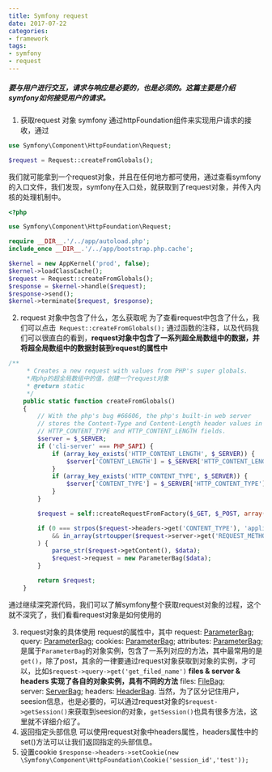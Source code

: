 ```yaml
---
title: Symfony request
date: 2017-07-22
categories:
- framework
tags:
- symfony
- request
---
```


##### 要与用户进行交互，请求与响应是必要的，也是必须的。这篇主要是介绍symfony如何接受用户的请求。

1. 获取request 对象
  symfony 通过httpFoundation组件来实现用户请求的接收，通过
```php
use Symfony\Component\HttpFoundation\Request;

$request = Request::createFromGlobals();
```
我们就可能拿到一个request对象，并且在任何地方都可使用，通过查看symfony的入口文件，我们发现，symfony在入口处，就获取到了request对象，并传入内核的处理机制中。
```php
<?php

use Symfony\Component\HttpFoundation\Request;

require __DIR__.'/../app/autoload.php';
include_once __DIR__.'/../app/bootstrap.php.cache';

$kernel = new AppKernel('prod', false);
$kernel->loadClassCache();
$request = Request::createFromGlobals();
$response = $kernel->handle($request);
$response->send();
$kernel->terminate($request, $response);
```
2. request 对象中包含了什么，怎么获取呢
  为了查看request中包含了什么，我们可以点击` Request::createFromGlobals();`
  通过函数的注释，以及代码我们可以很直白的看到，**request对象中包含了一系列超全局数组中的数据，并将超全局数组中的数据封装到request的属性中**
```php
/**
     * Creates a new request with values from PHP's super globals.
     *用php的超全局数组中的值，创建一个request对象
     * @return static
     */
    public static function createFromGlobals()
    {
        // With the php's bug #66606, the php's built-in web server
        // stores the Content-Type and Content-Length header values in
        // HTTP_CONTENT_TYPE and HTTP_CONTENT_LENGTH fields.
        $server = $_SERVER;
        if ('cli-server' === PHP_SAPI) {
            if (array_key_exists('HTTP_CONTENT_LENGTH', $_SERVER)) {
                $server['CONTENT_LENGTH'] = $_SERVER['HTTP_CONTENT_LENGTH'];
            }
            if (array_key_exists('HTTP_CONTENT_TYPE', $_SERVER)) {
                $server['CONTENT_TYPE'] = $_SERVER['HTTP_CONTENT_TYPE'];
            }
        }

        $request = self::createRequestFromFactory($_GET, $_POST, array(), $_COOKIE, $_FILES, $server);

        if (0 === strpos($request->headers->get('CONTENT_TYPE'), 'application/x-www-form-urlencoded')
            && in_array(strtoupper($request->server->get('REQUEST_METHOD', 'GET')), array('PUT', 'DELETE', 'PATCH'))
        ) {
            parse_str($request->getContent(), $data);
            $request->request = new ParameterBag($data);
        }

        return $request;
    }
```
通过继续深究源代码，我们可以了解symfony整个获取request对象的过程，这个就不深究了，我们看看request对象是如何使用的

3. request对象的具体使用
    request的属性中，其中
    request: [ParameterBag](http://api.symfony.com/2.7/Symfony/Component/HttpFoundation/ParameterBag.html);
    query: [ParameterBag](http://api.symfony.com/2.7/Symfony/Component/HttpFoundation/ParameterBag.html);
    cookies: [ParameterBag](http://api.symfony.com/2.7/Symfony/Component/HttpFoundation/ParameterBag.html);
    attributes: [ParameterBag](http://api.symfony.com/2.7/Symfony/Component/HttpFoundation/ParameterBag.html);
    是属于`ParameterBag`的对象实例，包含了一系列对应的方法，其中最常用的是`get()`，除了post，其余的一律要通过request对象获取到对象的实例，才可以，比如`$request->query->get('get_filed_name')`
    **files & server & headers 实现了各自的对象实例，具有不同的方法**
     files: [FileBag](http://api.symfony.com/2.7/Symfony/Component/HttpFoundation/FileBag.html);
    server: [ServerBag](http://api.symfony.com/2.7/Symfony/Component/HttpFoundation/ServerBag.html);
    headers: [HeaderBag](http://api.symfony.com/2.7/Symfony/Component/HttpFoundation/HeaderBag.html).
    当然，为了区分记住用户，seesion信息，也是必要的，可以通过request对象的`$request->getSession()`来获取到seesion的对象，`getSession()`也具有很多方法，这里就不详细介绍了。
4. 返回指定头部信息
   可以使用request对象中headers属性，headers属性中的set()方法可以让我们返回指定的头部信息。
5. 设置cookie
  `$response->headers->setCookie(new \Symfony\Component\HttpFoundation\Cookie('session_id','test'));`